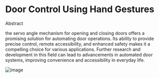 #  Door Control Using Hand Gestures

Abstract

the servo angle mechanism for opening and closing doors offers a promising solution for automating door operations. Its ability to provide precise control, remote accessibility, and enhanced safety makes it a compelling choice for various applications. Further research and development in this field can lead to advancements in automated door systems, improving convenience and accessibility in everyday life.

![image](https://github.com/xhr7/-Door--Control-Using-Hand-Gestures/assets/102740867/87608402-2afa-4f1a-80be-5f7c8f0f6076)



